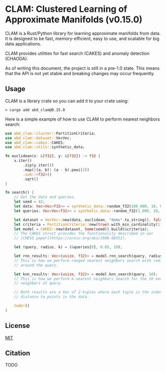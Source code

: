 # CLAM: Clustered Learning of Approximate Manifolds (v0.15.0)

CLAM is a Rust/Python library for learning approximate manifolds from data.
It is designed to be fast, memory-efficient, easy to use, and scalable for big data applications.

CLAM provides utilities for fast search (CAKES) and anomaly detection (CHAODA).

As of writing this document, the project is still in a pre-1.0 state.
This means that the API is not yet stable and breaking changes may occur frequently.

## Usage

CLAM is a library crate so you can add it to your crate using:

```shell
> cargo add abd_clam@0.15.0
```

Here is a simple example of how to use CLAM to perform nearest neighbors search:

```rust
use abd_clam::cluster::PartitionCriteria;
use abd_clam::dataset::VecVec;
use abd_clam::cakes::CAKES;
use abd_clam::utils::synthetic_data;

fn euclidean(x: &[f32], y: &[f32]) -> f32 {
    x.iter()
        .zip(y.iter())
        .map(|(a, b)| (a - b).powi(2))
        .sum::<f32>()
        .sqrt()
}

fn search() {
    // Get the data and queries.
    let seed = 42;
    let data: Vec<Vec<f32>> = synthetic_data::random_f32(100_000, 10, 0., 1., seed);
    let queries: Vec<Vec<f32>> = synthetic_data::random_f32(1_000, 10, 0., 1., 0);

    let dataset = VecVec::new(data, euclidean, "demo".to_string(), false);
    let criteria = PartitionCriteria::new(true).with_min_cardinality(1);
    let model = CAKES::new(dataset, Some(seed)).build(&criteria);
    // The CAKES struct provides the functionality described in our
    // [CHESS paper](https://arxiv.org/abs/1908.08551).

    let (query, radius, k) = (&queries[0], 0.05, 10);

    let rnn_results: Vec<(usize, f32)> = model.rnn_search(query, radius);
    // This is how we perform ranged nearest neighbors search with radius 0.05
    // around the query.

    let knn_results: Vec<(usize, f32)> = model.knn_search(query, 10);
    // This is how we perform k-nearest neighbors search for the 10 nearest
    // neighbors of query.

    // Both results are a Vec of 2-tuples where each tuple is the index and
    // distance to points in the data.

    todo!()
}
```

<!-- TODO: Provide snippets for using CHAODA -->

## License

[MIT](LICENSE)

## Citation

TODO
